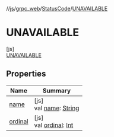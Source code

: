 //[js](../../../../index.md)/[grpc_web](../../index.md)/[StatusCode](../index.md)/[UNAVAILABLE](index.md)

# UNAVAILABLE

[js]\
[UNAVAILABLE](index.md)

## Properties

| Name | Summary |
|---|---|
| [name](../-u-n-k-n-o-w-n/index.md#-372974862%2FProperties%2F234436643) | [js]<br>val [name](../-u-n-k-n-o-w-n/index.md#-372974862%2FProperties%2F234436643): [String](https://kotlinlang.org/api/latest/jvm/stdlib/kotlin/-string/index.html) |
| [ordinal](../-u-n-k-n-o-w-n/index.md#-739389684%2FProperties%2F234436643) | [js]<br>val [ordinal](../-u-n-k-n-o-w-n/index.md#-739389684%2FProperties%2F234436643): [Int](https://kotlinlang.org/api/latest/jvm/stdlib/kotlin/-int/index.html) |
